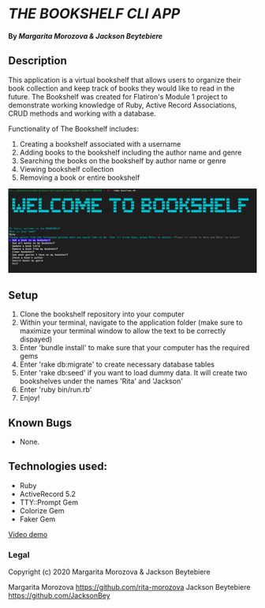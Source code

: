 # _THE BOOKSHELF CLI APP_

#### By _**Margarita Morozova & Jackson Beytebiere**_

## Description
This application is a virtual bookshelf that allows users to organize their book collection and keep track of books they would like to read in the future. The Bookshelf was created for Flatiron's Module 1 project to demonstrate working knowledge of Ruby, Active Record Associations, CRUD methods and working with a database.

Functionality of The Bookshelf includes:
1. Creating a bookshelf associated with a username
2. Adding books to the bookshelf including the author name and genre
3. Searching the books on the bookshelf by author name or genre
4. Viewing bookshelf collection
5. Removing a book or entire bookshelf

![Menu of the project](img/menu.png)

## Setup
1. Clone the bookshelf repository into your computer
2. Within your terminal, navigate to the application folder (make sure to maximize your terminal window to allow the text to be correctly dispayed)
3. Enter 'bundle install' to make sure that your computer has the required gems
4. Enter 'rake db:migrate' to create necessary database tables
5. Enter 'rake db:seed' if you want to load dummy data. It will create two bookshelves under the names 'Rita' and 'Jackson'
6. Enter 'ruby bin/run.rb'
7. Enjoy!

## Known Bugs
* None. 

## Technologies used:
* Ruby
* ActiveRecord 5.2
* TTY::Prompt Gem
* Colorize Gem
* Faker Gem


[Video demo](https://www.youtube.com/watch?v=eYNUSFGpr2o&t=72s)

### Legal
Copyright (c) 2020 Margarita Morozova & Jackson Beytebiere

Margarita Morozova https://github.com/rita-morozova
Jackson Beytebiere https://github.com/JacksonBey

